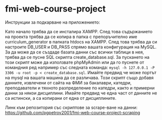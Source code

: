 # fmi-web-course-project

Инструкции за подкарване на приложението:

Като начало трябва да се инсталира XAMPP. След това съдържанието на проекта трябва да се копира в папка с препоръчително име curriculum_generator в папката htdocs на XAMPP.
След това трябва да си настроите DB_USER и DB_PASS спрямо вашата конфигурация на MySQL.
За да може да се създаде базата данни със всички таблици в нея, трябва да се пусне SQL скрипта create_database.sql.
За пускането на този скрипт може да използвате phpMyAdmin или да го пуснете от командния ред например със следната команда: `mysql -h 127.0.0.1 -P 3306 -u root -p < create_database.sql`.
Имайте предвид че може портът на mysql на вашата машина да се различава. Този скрипт също добавя данните, извлечени от сайта на ФМИ за бакалаври, катедри, преподаватели и тяхното разпределение по катедри, както и примерни данни за някои дисциплини. Имайте предвид че една част от данните не са истински, а са копирани от една от дисциплините.

Линк към репозитория със скриптове за scrape-ване на данни:
https://github.com/pgpetrov2001/fmi-web-course-project-scraping
